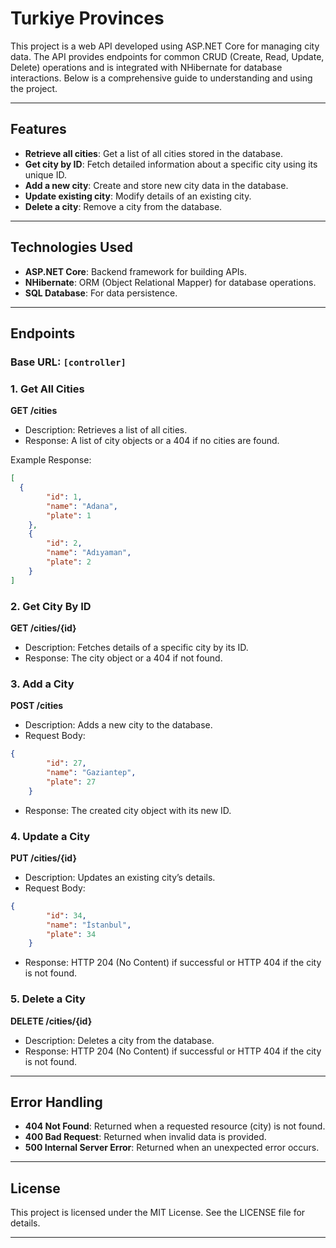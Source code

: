 # Turkiye Provinces

This project is a web API developed using ASP.NET Core for managing city data. The API provides endpoints for common CRUD (Create, Read, Update, Delete) operations and is integrated with NHibernate for database interactions. Below is a comprehensive guide to understanding and using the project.

---

## Features

- **Retrieve all cities**: Get a list of all cities stored in the database.
- **Get city by ID**: Fetch detailed information about a specific city using its unique ID.
- **Add a new city**: Create and store new city data in the database.
- **Update existing city**: Modify details of an existing city.
- **Delete a city**: Remove a city from the database.

---

## Technologies Used

- **ASP.NET Core**: Backend framework for building APIs.
- **NHibernate**: ORM (Object Relational Mapper) for database operations.
- **SQL Database**: For data persistence.

---

## Endpoints

### Base URL: `[controller]`

### 1. **Get All Cities**
**GET /cities**
- Description: Retrieves a list of all cities.
- Response: A list of city objects or a 404 if no cities are found.

Example Response:
```json
[
  {
        "id": 1,
        "name": "Adana",
        "plate": 1
    },
    {
        "id": 2,
        "name": "Adıyaman",
        "plate": 2
    }
]
```

### 2. **Get City By ID**
**GET /cities/{id}**
- Description: Fetches details of a specific city by its ID.
- Response: The city object or a 404 if not found.

### 3. **Add a City**
**POST /cities**
- Description: Adds a new city to the database.
- Request Body:
```json
{
        "id": 27,
        "name": "Gaziantep",
        "plate": 27
    }
```
- Response: The created city object with its new ID.

### 4. **Update a City**
**PUT /cities/{id}**
- Description: Updates an existing city’s details.
- Request Body:
```json
{
        "id": 34,
        "name": "İstanbul",
        "plate": 34
    }
```
- Response: HTTP 204 (No Content) if successful or HTTP 404 if the city is not found.

### 5. **Delete a City**
**DELETE /cities/{id}**
- Description: Deletes a city from the database.
- Response: HTTP 204 (No Content) if successful or HTTP 404 if the city is not found.

---

## Error Handling

- **404 Not Found**: Returned when a requested resource (city) is not found.
- **400 Bad Request**: Returned when invalid data is provided.
- **500 Internal Server Error**: Returned when an unexpected error occurs.

---


## License

This project is licensed under the MIT License. See the LICENSE file for details.

---
